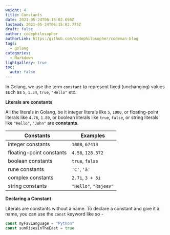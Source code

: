 ```yaml
---
weight: 4
title: Constants
date: 2021-05-24T06:15:02.696Z
lastmod: 2021-05-24T06:15:02.775Z
draft: false
author: codephilosopher
authorLink: https:/github.com/codephilosopher/codeman-blog
tags:
  - golang
categories:
  - Markdown
lightgallery: true
toc:
  auto: false
---
```

In Golang, we use the term `constant` to represent fixed (unchanging) values such as `5`, `1.34`, `true`, `"Hello"` etc.

**Literals are constants**

All the literals in Golang, be it integer literals like `5`, `1000`, or floating-point literals like `4.76`, `1.89`, or boolean literals like `true`, `false`, or string literals like `"Hello"`, `"John"` are **constants**.



| Constants                | Examples              |
| ------------------------ | --------------------- |
| integer constants        | `1000`, `67413`       |
| floating-point constants | `4.56`, `128.372`     |
| boolean constants        | `true`, `false`       |
| rune constants           | `'C'`, `'ä'`          |
| complex constants        | `2.7i`, `3 + 5i`      |
| string constants         | `"Hello"`, `"Rajeev"` |



**Declaring a Constant**

Literals are constants without a name. To declare a constant and give it a name, you can use the `const` keyword like so -



```go
const myFavLanguage = "Python"
const sunRisesInTheEast = true

```